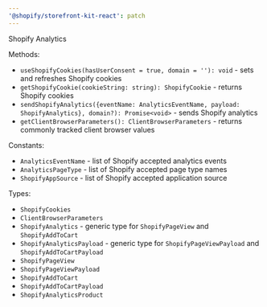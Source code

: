 ```yaml
---
'@shopify/storefront-kit-react': patch
---
```


Shopify Analytics

Methods:

- `useShopifyCookies(hasUserConsent = true, domain = ''): void` - sets and refreshes Shopify cookies
- `getShopifyCookie(cookieString: string): ShopifyCookie` - returns Shopify cookies
- `sendShopifyAnalytics({eventName: AnalyticsEventName, payload: ShopifyAnalytics}, domain?): Promise<void>` - sends Shopify analytics
- `getClientBrowserParameters(): ClientBrowserParameters` - returns commonly tracked client browser values

Constants:

- `AnalyticsEventName` - list of Shopify accepted analytics events
- `AnalyticsPageType` - list of Shopify accepted page type names
- `ShopifyAppSource` - list of Shopify accepted application source

Types:

- `ShopifyCookies`
- `ClientBrowserParameters`
- `ShopifyAnalytics` - generic type for `ShopifyPageView` and `ShopifyAddToCart`
- `ShopifyAnalyticsPayload` - generic type for `ShopifyPageViewPayload` and `ShopifyAddToCartPayload`
- `ShopifyPageView`
- `ShopifyPageViewPayload`
- `ShopifyAddToCart`
- `ShopifyAddToCartPayload`
- `ShopifyAnalyticsProduct`
